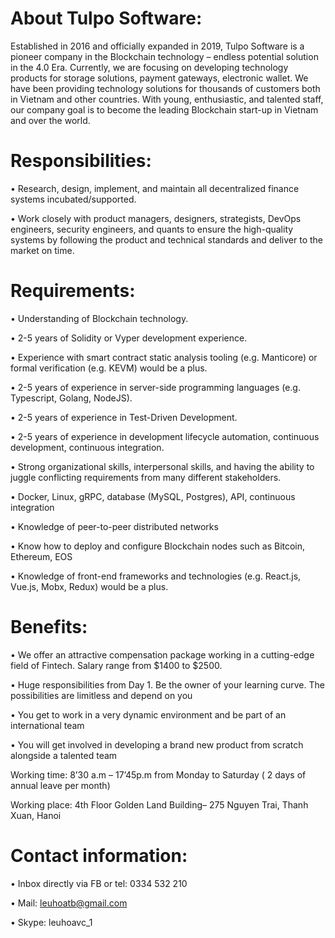 # About Tulpo Software:

Established in 2016 and officially expanded in 2019, Tulpo Software is a pioneer company in the Blockchain technology – endless potential solution in the 4.0 Era. Currently, we are focusing on developing technology products for storage solutions, payment gateways, electronic wallet. We have been providing technology solutions for thousands of customers both in Vietnam and other countries. With young, enthusiastic, and talented staff, our company goal is to become the leading Blockchain start-up in Vietnam and over the world.

# Responsibilities:

•	Research, design, implement, and maintain all decentralized finance systems incubated/supported.

•	Work closely with product managers, designers, strategists, DevOps engineers, security engineers, and quants to ensure the high-quality systems by following the product and technical standards and deliver to the market on time.

# Requirements:

•	Understanding of Blockchain technology.  

•	2-5 years of Solidity or Vyper development experience.

•	Experience with smart contract static analysis tooling (e.g. Manticore) or formal verification (e.g. KEVM) would be a plus.

•	2-5 years of experience in server-side programming languages (e.g. Typescript, Golang, NodeJS).

•	2-5 years of experience in Test-Driven Development.

•	2-5 years of experience in development lifecycle automation, continuous development, continuous integration.

•	Strong organizational skills, interpersonal skills, and having the ability to juggle conflicting requirements from many different stakeholders.

•	Docker, Linux, gRPC, database (MySQL, Postgres), API, continuous integration

•	Knowledge of peer-to-peer distributed networks

•	Know how to deploy and configure Blockchain nodes such as Bitcoin, Ethereum, EOS

•	Knowledge of front-end frameworks and technologies (e.g. React.js, Vue.js, Mobx, Redux) would be a plus.

# Benefits:

•	We offer an attractive compensation package working in a cutting-edge field of Fintech. Salary range from $1400 to $2500.

•	Huge responsibilities from Day 1. Be the owner of your learning curve. The possibilities are limitless and depend on you

•	You get to work in a very dynamic environment and be part of an international team

•	You will get involved in developing a brand new product from scratch alongside a talented team

Working time: 8’30 a.m – 17’45p.m from Monday to Saturday ( 2 days of annual leave per month)

Working place: 4th Floor Golden Land Building– 275 Nguyen Trai, Thanh Xuan, Hanoi

# Contact information:

•	Inbox directly via FB or tel: 0334 532 210

•	Mail: leuhoatb@gmail.com

•	Skype: leuhoavc_1



 

